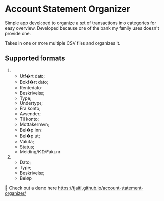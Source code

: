 # Account Statement Organizer
Simple app developed to organize a set of transactions into categories for easy overview. Developed because one of the bank my family uses doesn't provide one.

Takes in one or more multiple CSV files and organizes it.

## Supported formats
1.  - Utf�rt dato; 
    - Bokf�rt dato; 
    - Rentedato; 
    - Beskrivelse; 
    - Type; 
    - Undertype; 
    - Fra konto;
    - Avsender;
    - Til konto;
    - Mottakernavn; 
    - Bel�p inn; 
    - Bel�p ut; 
    - Valuta; 
    - Status; 
    - Melding/KID/Fakt.nr
2.  - Dato;
    - Type;
    - Beskrivelse;
    - Beløp

🔎 Check out a demo here https://tjaitil.github.io/account-statement-organizer/